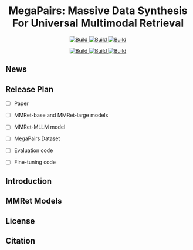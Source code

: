 <h1 align="center">MegaPairs: Massive Data Synthesis For Universal Multimodal Retrieval</h1>

<p align="center">
    <a href="https://arxiv.org/abs/">
            <img alt="Build" src="http://img.shields.io/badge/cs.CV-arXiv%3A2412.xxxxx-B31B1B.svg">
    </a>
    <a href="https://github.com/VectorSpaceLab/MegaPairs">
        <img alt="Build" src="https://img.shields.io/badge/Github-Code-blue">
    </a>
    <a href="https://huggingface.co/datasets/JUNJIE99/MegaPairs">
        <img alt="Build" src="https://img.shields.io/badge/🤗 Datasets-MegaPairs-yellow">
</p>

<p align="center">
</a>
    <a href="https://huggingface.co/datasets/JUNJIE99/MMRet-base">
        <img alt="Build" src="https://img.shields.io/badge/🤗 Model-MMRet-base-yellow">
    </a>
    <a href="https://huggingface.co/datasets/JUNJIE99/MMRet-large">
        <img alt="Build" src="https://img.shields.io/badge/🤗 Model-MMRet-large-yellow">
    </a>
    <a href="https://huggingface.co/datasets/JUNJIE99/MMRet-MLLM">
        <img alt="Build" src="https://img.shields.io/badge/🤗 Model-MMRet-MLLM-yellow">
    </a>
</p>

## News


## Release Plan
- [ ] Paper
- [ ] MMRet-base and MMRet-large models
- [ ] MMRet-MLLM model
- [ ] MegaPairs Dataset
- [ ] Evaluation code
- [ ] Fine-tuning code


## Introduction



## MMRet Models


## License


## Citation

